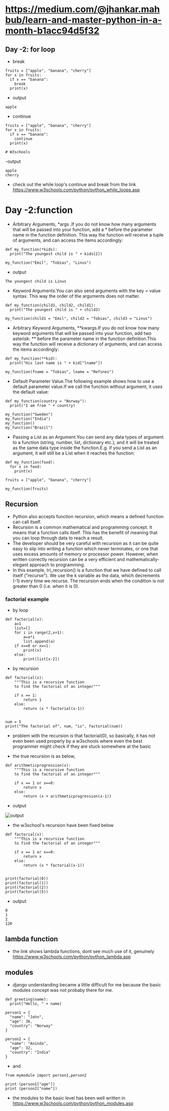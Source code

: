 # https://medium.com/@jhankar.mahbub/learn-and-master-python-in-a-month-b1acc94d5f32

## Day -2: for loop

- break
```
fruits = ["apple", "banana", "cherry"]
for x in fruits:
  if x == "banana":
    break
  print(x) 
```
- output
```
apple
```
- continue
```
fruits = ["apple", "banana", "cherry"]
for x in fruits:
  if x == "banana":
    continue
  print(x) 

# W3schools
```
-output
```
apple
cherry
```
- check out the while loop's continue and break from the link https://www.w3schools.com/python/python_while_loops.asp

# Day -2:function

- Arbitrary Arguments, *args .If you do not know how many arguments that will be passed into your function, add a * before the parameter name in the function definition. This way the function will receive a tuple of arguments, and can access the items accordingly:

```
def my_function(*kids):
  print("The youngest child is " + kids[2])

my_function("Emil", "Tobias", "Linus")
```
- output
```
The youngest child is Linus
```
- Keyword Arguments.You can also send arguments with the key = value syntax.
This way the order of the arguments does not matter.
```
def my_function(child3, child2, child1):
  print("The youngest child is " + child3)

my_function(child1 = "Emil", child2 = "Tobias", child3 = "Linus")
```
- Arbitrary Keyword Arguments, **kwargs.If you do not know how many keyword arguments that will be passed into your function, add two asterisk: ** before the parameter name in the function definition.This way the function will receive a dictionary of arguments, and can access the items accordingly:
```
def my_function(**kid):
  print("His last name is " + kid["lname"])

my_function(fname = "Tobias", lname = "Refsnes")
```
- Default Parameter Value.The following example shows how to use a default parameter value.If we call the function without argument, it uses the default value:
```
def my_function(country = "Norway"):
  print("I am from " + country)

my_function("Sweden")
my_function("India")
my_function()
my_function("Brazil")
```
- Passing a List as an Argument.You can send any data types of argument to a function (string, number, list, dictionary etc.), and it will be treated as the same data type inside the function.E.g. if you send a List as an argument, it will still be a List when it reaches the function:
```
def my_function(food):
  for x in food:
    print(x)

fruits = ["apple", "banana", "cherry"]

my_function(fruits)
```
## Recursion
- Python also accepts function recursion, which means a defined function can call itself.
- Recursion is a common mathematical and programming concept. It means that a function calls itself. This has the benefit of meaning that you can loop through data to reach a result.
- The developer should be very careful with recursion as it can be quite easy to slip into writing a function which never terminates, or one that uses excess amounts of memory or processor power. However, when written correctly recursion can be a very efficient and mathematically-elegant approach to programming.
- In this example, tri_recursion() is a function that we have defined to call itself ("recurse"). We use the k variable as the data, which decrements (-1) every time we recurse. The recursion ends when the condition is not greater than 0 (i.e. when it is 0).

### factorial example
- by loop
```
def factorial(x):
    a=1
    list=[]
    for i in range(2,x+1):
        a=a*i
        list.append(a)
    if x==0 or x==1:
        print(x)
    else:
        print(list[x-2])
```
- by recursion
```
def factorial(x):
    """This is a recursive function
    to find the factorial of an integer"""

    if x == 1:
        return 1
    else:
        return (x * factorial(x-1))


num = 5
print("The factorial of", num, "is", factorial(num))
```
- problem with the recursion is that factorial(0), so basically, it has not even been used properly by a w3schools where even the best programmer might check if they are stuck somewhere at the basic

- the true recursion is as below,
```
def arithmeticprogression(x):
    """This is a recursive function
    to find the factorial of an integer"""

    if x == 1 or x==0:
        return x
    else:
        return (x + arithmeticprogression(x-1))
```
- output

![output](https://github.com/anindameister/pythonBasics/blob/main/snaps/1.PNG)

- the w3school's recursion have been fixed below
```
def factorial(x):
    """This is a recursive function
    to find the factorial of an integer"""

    if x == 1 or x==0:
        return x
    else:
        return (x * factorial(x-1))


print(factorial(0))
print(factorial(1))
print(factorial(2))
print(factorial(5))
```
- output
```
0
1
2
120
```
## lambda function

- the link shows lambda functions, dont see much use of it, genuinely
https://www.w3schools.com/python/python_lambda.asp

## modules

- django understanding became a little difficult for me because the basic modules concept was not probaby there for me.

```
def greeting(name):
  print("Hello, " + name)

person1 = {
  "name": "John",
  "age": 36,
  "country": "Norway"
}

person2 = {
  "name": "Aninda",
  "age": 32,
  "country": "India"
}
```
- and
```
from mymodule import person1,person2

print (person1["age"])
print (person2["name"])
```
- the modules to the basic level has been well written in https://www.w3schools.com/python/python_modules.asp
